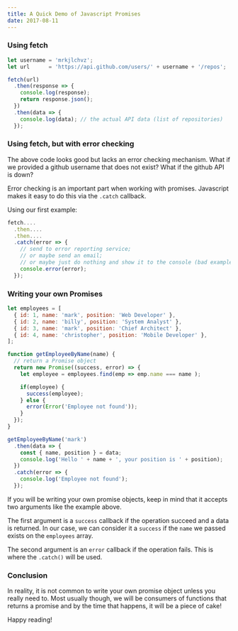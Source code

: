 ```yaml
---
title: A Quick Demo of Javascript Promises
date: 2017-08-11
---
```


### Using fetch

```javascript
let username = 'mrkjlchvz';
let url      = 'https://api.github.com/users/' + username + '/repos';

fetch(url)
  .then(response => {
    console.log(response);
    return response.json();
  })
  .then(data => {
    console.log(data); // the actual API data (list of repositories)
  });
```

### Using fetch, but with error checking

The above code looks good but lacks an error checking mechanism. What if we provided a
github username that does not exist? What if the github API is down?

Error checking is an important part when working with promises. Javascript makes it easy to do
this via the `.catch` callback.

Using our first example:

```javascript
fetch....
  .then....
  .then....
  .catch(error => {
    // send to error reporting service;
    // or maybe send an email;
    // or maybe just do nothing and show it to the console (bad example)
    console.error(error);
  });
```

### Writing your own Promises

```javascript
let employees = [
  { id: 1, name: 'mark', position: 'Web Developer' },
  { id: 2, name: 'billy', position: 'System Analyst' },
  { id: 3, name: 'mark', position: 'Chief Architect' },
  { id: 4, name: 'christopher', position: 'Mobile Developer' },
];

function getEmployeeByName(name) {
  // return a Promise object
  return new Promise((success, error) => {
    let employee = employees.find(emp => emp.name === name );

    if(employee) {
      success(employee);
    } else {
      error(Error('Employee not found'));
    }
  });
}

getEmployeeByName('mark')
  .then(data => {
    const { name, position } = data;
    console.log('Hello ' + name + ', your position is ' + position);
  })
  .catch(error => {
    console.log('Employee not found');
  });
```

If you will be writing your own promise objects, keep in mind that it accepts two
arguments like the example above.

The first argument is a `success` callback if the operation succeed and a data
is returned. In our case, we can consider it a `success` if the `name` we passed
exists on the `employees` array.

The second argument is an `error` callback if the operation fails. This is where
the `.catch()` will be used.

### Conclusion

In reality, it is not common to write your own promise object unless you really need
to. Most usually though, we will be consumers of functions that returns a promise and by
the time that happens, it will be a piece of cake!

Happy reading!

